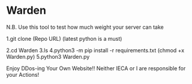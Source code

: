 # Warden

N.B. Use this tool to test how much weight your server can take

1.git clone (Repo URL)
(latest python is a must)

2.cd Warden
3.ls
4.python3 -m pip install -r requirements.txt
(chmod +x Warden.py)
5.python3 Warden.py

Enjoy DDos-ing Your Own Website!! 
Neither IECA or I are responsible for your Actions!
